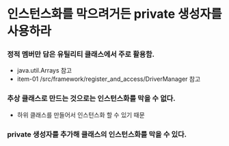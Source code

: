 # 인스턴스화를 막으려거든 private 생성자를 사용하라

### 정적 멤버만 담은 유틸리티 클래스에서 주로 활용함.
- java.util.Arrays 참고
- item-01 /src/framework/register_and_access/DriverManager 참고

### 추상 클래스로 만드는 것으로는 인스턴스화를 막을 수 없다.
- 하위 클래스를 만들어서 인스턴스화 할 수 있기 때문

### private 생성자를 추가해 클래스의 인스턴스화를 막을 수 있다.